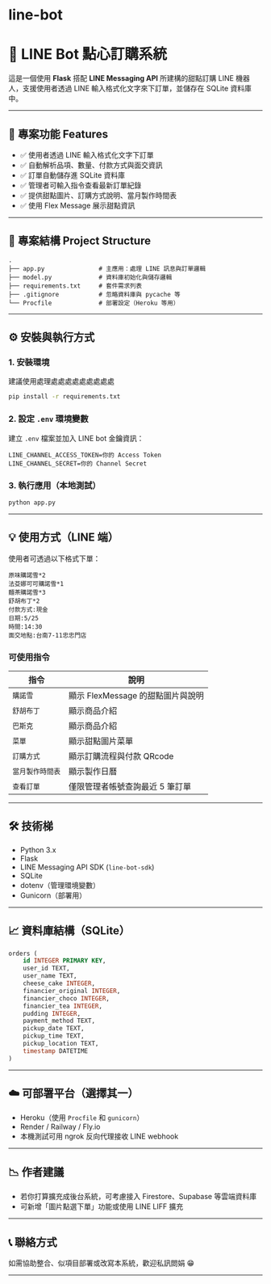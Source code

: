 # line-bot
# 🍰 LINE Bot 點心訂購系統

這是一個使用 **Flask** 搭配 **LINE Messaging API** 所建構的甜點訂購 LINE 機器人，支援使用者透過 LINE 輸入格式化文字來下訂單，並儲存在 SQLite 資料庫中。

---

## 🚀 專案功能 Features

* ✅ 使用者透過 LINE 輸入格式化文字下訂單
* ✅ 自動解析品項、數量、付款方式與面交資訊
* ✅ 訂單自動儲存進 SQLite 資料庫
* ✅ 管理者可輸入指令查看最新訂單紀錄
* ✅ 提供甜點圖片、訂購方式說明、當月製作時間表
* ✅ 使用 Flex Message 展示甜點資訊

---

## 📁 專案結構 Project Structure

```
.
├── app.py               # 主應用：處理 LINE 訊息與訂單邏輯
├── model.py             # 資料庫初始化與儲存邏輯
├── requirements.txt     # 套件需求列表
├── .gitignore           # 忽略資料庫與 pycache 等
└── Procfile             # 部署設定（Heroku 等用）
```

---

## ⚙️ 安裝與執行方式

### 1. 安裝環境

建議使用處理處處處處處處處處處

```bash
pip install -r requirements.txt
```

### 2. 設定 `.env` 環境變數

建立 `.env` 檔案並加入 LINE bot 金鑰資訊：

```
LINE_CHANNEL_ACCESS_TOKEN=你的 Access Token
LINE_CHANNEL_SECRET=你的 Channel Secret
```

### 3. 執行應用（本地測試）

```bash
python app.py
```

---

## 💡 使用方式（LINE 端）

使用者可透過以下格式下單：

```
原味購諾雪*2
法芟娜可可購諾雪*1
麵茶購諾雪*3
舒胡布丁*2
付款方式:現金
日期:5/25
時間:14:30
面交地點:台南7-11忠忠門店
```

### 可使用指令

| 指令        | 說明                      |
| --------- | ----------------------- |
| `購諾雪`     | 顯示 FlexMessage 的甜點圖片與說明 |
| `舒胡布丁`    | 顯示商品介紹                  |
| `巴斯克`     | 顯示商品介紹                  |
| `菜單`      | 顯示甜點圖片菜單                |
| `訂購方式`    | 顯示訂購流程與付款 QRcode        |
| `當月製作時間表` | 顯示製作日曆                  |
| `查看訂單`    | 僅限管理者帳號查詢最近 5 筆訂單       |

---

## 🛠️ 技術梯

* Python 3.x
* Flask
* LINE Messaging API SDK (`line-bot-sdk`)
* SQLite
* dotenv（管理環境變數）
* Gunicorn（部署用）

---

## 📈 資料庫結構（SQLite）

```sql
orders (
    id INTEGER PRIMARY KEY,
    user_id TEXT,
    user_name TEXT,
    cheese_cake INTEGER,
    financier_original INTEGER,
    financier_choco INTEGER,
    financier_tea INTEGER,
    pudding INTEGER,
    payment_method TEXT,
    pickup_date TEXT,
    pickup_time TEXT,
    pickup_location TEXT,
    timestamp DATETIME
)
```

---

## ☁️ 可部署平台（選擇其一）

* Heroku（使用 `Procfile` 和 `gunicorn`）
* Render / Railway / Fly.io
* 本機測試可用 ngrok 反向代理接收 LINE webhook

---

## 📉 作者建議

* 若你打算擴充成後台系統，可考慮接入 Firestore、Supabase 等雲端資料庫
* 可新增「圖片點選下單」功能或使用 LINE LIFF 擴充

---

## 📞 聯絡方式

如需協助整合、似項目部署或改寫本系統，歡迎私訊閦娟 😁

---
